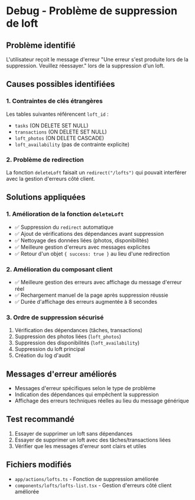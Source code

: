 # Debug - Problème de suppression de loft

## Problème identifié
L'utilisateur reçoit le message d'erreur "Une erreur s'est produite lors de la suppression. Veuillez réessayer." lors de la suppression d'un loft.

## Causes possibles identifiées

### 1. Contraintes de clés étrangères
Les tables suivantes référencent `loft_id` :
- `tasks` (ON DELETE SET NULL)
- `transactions` (ON DELETE SET NULL) 
- `loft_photos` (ON DELETE CASCADE)
- `loft_availability` (pas de contrainte explicite)

### 2. Problème de redirection
La fonction `deleteLoft` faisait un `redirect("/lofts")` qui pouvait interférer avec la gestion d'erreurs côté client.

## Solutions appliquées

### 1. Amélioration de la fonction `deleteLoft`
- ✅ Suppression du `redirect` automatique
- ✅ Ajout de vérifications des dépendances avant suppression
- ✅ Nettoyage des données liées (photos, disponibilités)
- ✅ Meilleure gestion d'erreurs avec messages explicites
- ✅ Retour d'un objet `{ success: true }` au lieu d'une redirection

### 2. Amélioration du composant client
- ✅ Meilleure gestion des erreurs avec affichage du message d'erreur réel
- ✅ Rechargement manuel de la page après suppression réussie
- ✅ Durée d'affichage des erreurs augmentée à 8 secondes

### 3. Ordre de suppression sécurisé
1. Vérification des dépendances (tâches, transactions)
2. Suppression des photos liées (`loft_photos`)
3. Suppression des disponibilités (`loft_availability`)
4. Suppression du loft principal
5. Création du log d'audit

## Messages d'erreur améliorés
- Messages d'erreur spécifiques selon le type de problème
- Indication des dépendances qui empêchent la suppression
- Affichage des erreurs techniques réelles au lieu du message générique

## Test recommandé
1. Essayer de supprimer un loft sans dépendances
2. Essayer de supprimer un loft avec des tâches/transactions liées
3. Vérifier que les messages d'erreur sont clairs et utiles

## Fichiers modifiés
- `app/actions/lofts.ts` - Fonction de suppression améliorée
- `components/lofts/lofts-list.tsx` - Gestion d'erreurs côté client améliorée